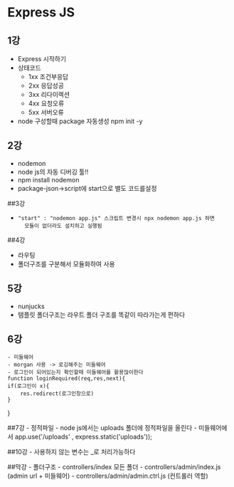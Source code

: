 # Express JS
## 1강
 - Express 시작하기
 - 상태코드
     + 1xx  조건부응답
     + 2xx  응답성공
     + 3xx 리다이렉션
     + 4xx 요청오류
     + 5xx 서버오류 
- node 구성할때 package 자동생성 npm init -y

## 2강
- nodemon
- node js의 자동 디버깅 툴!!
- npm install nodemon 
- package-json->script에 start으로 별도 코드를설정

##3강

-     "start" : "nodemon app.js" 스크립트 변경시 npx nodemon app.js 하면
        모듈이 없더라도 설치하고 실행됨 

##4강

- 라우팅
- 폴더구조를 구분해서 모듈화하여 사용 

## 5강

- nunjucks
- 탬플릿 폴더구조는 라우트 폴더 구조를 똑같이 따라가는게 편하다 

## 6강
	- 미들웨어
	- morgan 사용 -> 로깅해주는 미들웨어
	- 로그인이 되어있는지 확인할때 미들웨어를 활용많이한다
	function loginRequired(req,res,next){
	if(로그인이 x){
		res.redirect(로그인창으로)
	}
}

##7강
	- 정적파일
	- node js에서는 uploads 폴더에 정적파일을 올린다 
	- 미들웨어에서 
	app.use('/uploads' , express.static('uploads'));

##10강
	- 사용하지 않는 변수는 _로 처리가능하다

##막강
	- 폴더구조 
	- controllers/index 모든 폴더
	- controllers/admin/index.js (admin url + 미들웨어)
	- controllers/admin/admin.ctrl.js (컨트롤러 역할)